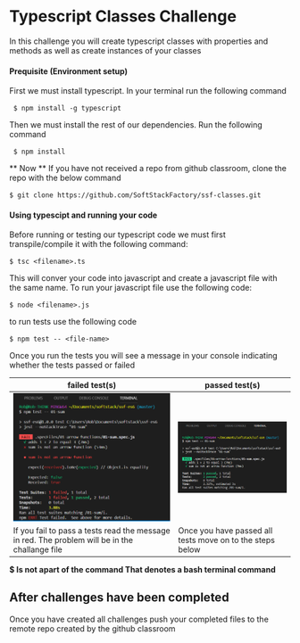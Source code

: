 # Typescript Classes Challenge
In this challenge you will create typescript classes with properties and methods as well as create instances of your classes


#### Prequisite (Environment setup)

First we must install typescript. In your terminal run the following command
```
 $ npm install -g typescript
```
Then we must install the rest of our dependencies.  Run the following command
```
 $ npm install
```

** Now ** If you have not received a repo from github classroom, clone the repo with the below command

```
$ git clone https://github.com/SoftStackFactory/ssf-classes.git
```


#### Using typescipt and running your code

Before running or testing our typescript code we must first transpile/compile it with the following command:
```
$ tsc <filename>.ts
```

This will conver your code into javascript and create a javascript file with the same name.
To run your javascript file use the following code:

```
$ node <filename>.js
```

to run tests use the following code
```
$ npm test -- <file-name>
```

Once you run the tests you will see a message in your console indicating whether the tests passed or failed

| **failed test(s)**  | **passed test(s)** |
| ------------- | ------------- |
|<img src="./screenshots/failed-test.png" width="400" />  | <img src="./screenshots/passed-test.png" width="400" />  |
|If you fail to pass a tests read the message in red. The problem will be in the challange file | Once you have passed all tests move on to the steps below|

**$  Is not apart of the command That denotes a bash terminal command**

## After challenges have been completed
Once you have created all challenges push your completed files to the remote repo created by the github classroom


<!-- ## Start in example import folder [here](https://github.com/SoftStackFactory/typescript-imports/tree/master/example-import) -->
